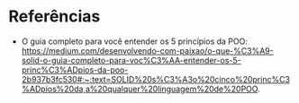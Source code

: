 # Referências 

- O guia completo para você entender os 5 princípios da POO: https://medium.com/desenvolvendo-com-paixao/o-que-%C3%A9-solid-o-guia-completo-para-voc%C3%AA-entender-os-5-princ%C3%ADpios-da-poo-2b937b3fc530#:~:text=SOLID%20s%C3%A3o%20cinco%20princ%C3%ADpios%20da,a%20qualquer%20linguagem%20de%20POO.